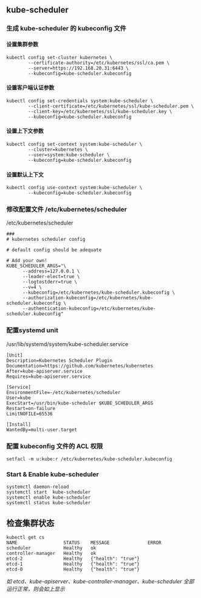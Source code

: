 ## kube-scheduler

### 生成 kube-scheduler 的 kubeconfig 文件



#### 设置集群参数

```shell
kubectl config set-cluster kubernetes \
        --certificate-authority=/etc/kubernetes/ssl/ca.pem \
        --server=https://192.168.20.31:6443 \
        --kubeconfig=kube-scheduler.kubeconfig
```



#### 设置客户端认证参数

```shell
kubectl config set-credentials system:kube-scheduler \
        --client-certificate=/etc/kubernetes/ssl/kube-scheduler.pem \
        --client-key=/etc/kubernetes/ssl/kube-scheduler.key \
        --kubeconfig=kube-scheduler.kubeconfig
```



#### 设置上下文参数

```shell
kubectl config set-context system:kube-scheduler \
        --cluster=kubernetes \
        --user=system:kube-scheduler \
        --kubeconfig=kube-scheduler.kubeconfig
```



#### 设置默认上下文

```shell
kubectl config use-context system:kube-scheduler \
        --kubeconfig=kube-scheduler.kubeconfig
```



### 修改配置文件 /etc/kubernetes/scheduler

/etc/kubernetes/scheduler

```
###
# kubernetes scheduler config

# default config should be adequate

# Add your own!
KUBE_SCHEDULER_ARGS="\
      --address=127.0.0.1 \
      --leader-elect=true \
      --logtostderr=true \
      --v=4 \
      --kubeconfig=/etc/kubernetes/kube-scheduler.kubeconfig \
      --authorization-kubeconfig=/etc/kubernetes/kube-scheduler.kubeconfig \
      --authentication-kubeconfig=/etc/kubernetes/kube-scheduler.kubeconfig"
```



### 配置systemd unit

/usr/lib/systemd/system/kube-scheduler.service

```
[Unit]
Description=Kubernetes Scheduler Plugin
Documentation=https://github.com/kubernetes/kubernetes
After=kube-apiserver.service
Requires=kube-apiserver.service

[Service]
EnvironmentFile=-/etc/kubernetes/scheduler
User=kube
ExecStart=/usr/bin/kube-scheduler $KUBE_SCHEDULER_ARGS
Restart=on-failure
LimitNOFILE=65536

[Install]
WantedBy=multi-user.target
```



### 配置 kubeconfig 文件的 ACL 权限

```shell
setfacl -m u:kube:r /etc/kubernetes/kube-scheduler.kubeconfig
```



### Start & Enable kube-scheduler

```shell
systemctl daemon-reload
systemctl start  kube-scheduler
systemctl enable kube-scheduler
systemctl status kube-scheduler
```



## 检查集群状态

```shell
kubectl get cs
NAME                 STATUS    MESSAGE              ERROR
scheduler            Healthy   ok                   
controller-manager   Healthy   ok                   
etcd-2               Healthy   {"health": "true"}   
etcd-1               Healthy   {"health": "true"}   
etcd-0               Healthy   {"health": "true"}  
```

*如 etcd、kube-apiserver、kube-controller-manager、kube-scheduler 全部运行正常，则会如上显示*

